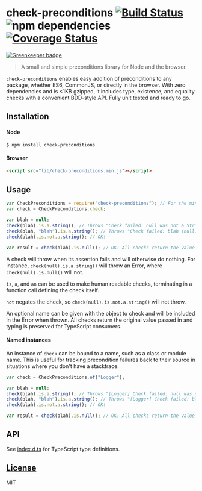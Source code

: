 # check-preconditions [![Build Status](https://travis-ci.org/pnann/check-preconditions.svg)](https://travis-ci.org/pnann/check-preconditions) ![npm dependencies](https://david-dm.org/pnann/check-preconditions.svg) [![Coverage Status](https://coveralls.io/repos/pnann/check-preconditions/badge.svg?branch=master&service=github)](https://coveralls.io/github/pnann/check-preconditions?branch=master)

[![Greenkeeper badge](https://badges.greenkeeper.io/pnann/check-preconditions.svg)](https://greenkeeper.io/)

> A small and simple preconditions library for Node and the browser.

`check-preconditions` enables easy addition of preconditions to any package, whether ES6, CommonJS, or directly in the 
browser. With zero dependencies and is <1KB gzipped, it includes type, existence, and equality checks with a convenient 
BDD-style API. Fully unit tested and ready to go.

## Installation

#### Node

```console
$ npm install check-preconditions
```

#### Browser

```html
<script src="lib/check-preconditions.min.js"></script>
```

## Usage

```javascript
var CheckPreconditions = require("check-preconditions"); // For the minified version: window.CheckPreconditions
var check = CheckPreconditions.check;

var blah = null;
check(blah).is.a.string(); // Throws "Check failed: null was not a String"
check(blah, "blah").is.a.string(); // Throws "Check failed: blah (null) was not a String"
check(blah).is.not.a.string(); // OK!

var result = check(blah).is.null(); // OK! All checks return the value passed in, so result === blah.
```

A check will throw when its assertion fails and will otherwise do nothing. For instance, `check(null).is.a.string()`
will throw an Error, where `check(null).is.null()` will not.

`is`, `a`, and `an` can be used to make human readable checks, terminating in a function call defining the check itself.

`not` negates the check, so `check(null).is.not.a.string()` will not throw.

An optional name can be given with the object to check and will be included in the Error when thrown. All checks return
the original value passed in and typing is preserved for TypeScript consumers.

#### Named instances

An instance of `check` can be bound to a name, such as a class or module name. This is useful for tracking precondition
failures back to their source in situations where you don't have a stacktrace.

```javascript
var check = CheckPreconditions.of("Logger");

var blah = null;
check(blah).is.a.string(); // Throws "[Logger] Check failed: null was not a String"
check(blah, "blah").is.a.string(); // Throws "[Logger] Check failed: blah (null) was not a String"
check(blah).is.not.a.string(); // OK!

var result = check(blah).is.null(); // OK! All checks return the value passed in, so result === blah.
```

## API

See [index.d.ts](lib/index.d.ts) for TypeScript type definitions.

## [License](LICENSE)
MIT

